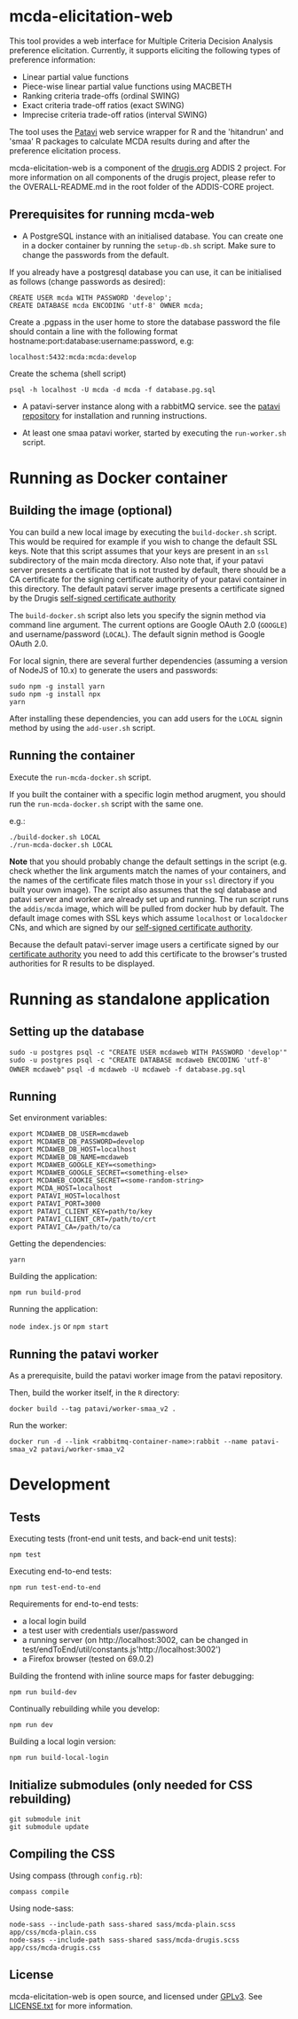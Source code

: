 mcda-elicitation-web
====================

This tool provides a web interface for Multiple Criteria Decision
Analysis preference elicitation. Currently, it supports eliciting the
following types of preference information:

- Linear partial value functions
- Piece-wise linear partial value functions using MACBETH
- Ranking criteria trade-offs (ordinal SWING)
- Exact criteria trade-off ratios (exact SWING)
- Imprecise criteria trade-off ratios (interval SWING)

The tool uses the [Patavi][patavi] web service wrapper for R and the
'hitandrun' and 'smaa' R packages to calculate MCDA results during and
after the preference elicitation process.

mcda-elicitation-web is a component of the [drugis.org][drugis] ADDIS 2
project. For more information on all components of the drugis project, please refer to the OVERALL-README.md in the root folder of the ADDIS-CORE project.

Prerequisites for running mcda-web
-----------------------------------

- A PostgreSQL instance with an initialised database. You can create one in a docker container by running the `setup-db.sh` script. Make sure to change the passwords from the default.

If you already have a postgresql database you can use, it can be initialised as follows (change passwords as desired):

    CREATE USER mcda WITH PASSWORD 'develop';
    CREATE DATABASE mcda ENCODING 'utf-8' OWNER mcda;

Create a .pgpass in the user home to store the database password
the file should contain a line with the following format hostname:port:database:username:password, e.g:

    localhost:5432:mcda:mcda:develop

Create the schema (shell script)

    psql -h localhost -U mcda -d mcda -f database.pg.sql

- A patavi-server instance along with a rabbitMQ service. see the [patavi repository](https://github.com/drugis/patavi) for installation and running instructions.

- At least one smaa patavi worker, started by executing the `run-worker.sh` script.

Running as Docker container
===========================

Building the image (optional)
-----------------------------

You can build a new local image by executing the `build-docker.sh` script. This would be required for example if you wish to change the default SSL keys. Note that this script assumes that your keys are present in an `ssl` subdirectory of the main mcda directory. Also note that, if your patavi server presents a certificate that is not trusted by default, there should be a CA certificate for the signing certificate authority of your patavi container in this directory. The default patavi server image presents a certificate signed by the Drugis [self-signed certificate authority](https://drugis.org/files/ca-crt.pem)

The `build-docker.sh` script also lets you specify the signin method via command line argument. The current options are Google OAuth 2.0 (`GOOGLE`) and username/password (`LOCAL`). The default signin method is Google OAuth 2.0.

For local signin, there are several further dependencies (assuming a version of NodeJS of 10.x) to generate the users and passwords:

    sudo npm -g install yarn
    sudo npm -g install npx
    yarn

After installing these dependencies, you can add users for the `LOCAL` signin method by using the `add-user.sh` script.

Running the container
---------------------

Execute the `run-mcda-docker.sh` script.

If you built the container with a specific login method arugment, you should run the `run-mcda-docker.sh` script with the same one.

e.g.:
```
./build-docker.sh LOCAL
./run-mcda-docker.sh LOCAL
```

**Note** that you should probably change the default settings in the script (e.g. check whether the link arguments match the names of your containers, and the names of the certificate files match those in your `ssl` directory if you built your own image). The script also assumes that the sql database and patavi server and worker are already set up and running. The run script runs the `addis/mcda` image, which will be pulled from docker hub by default. The default image comes with SSL keys which assume `localhost` or `localdocker` CNs, and which are signed by our [self-signed certificate authority](https://drugis.org/files/ca-crt.pem).

Because the default patavi-server image users a certificate signed by our [certificate authority](https://drugis.org/files/ca-crt.pem) you need to add this certificate to the browser's trusted authorities for R results to be displayed.

Running as standalone application
=================================

Setting up the database
-----------------------

`sudo -u postgres psql -c "CREATE USER mcdaweb WITH PASSWORD 'develop'"`
`sudo -u postgres psql -c "CREATE DATABASE mcdaweb ENCODING 'utf-8' OWNER mcdaweb"`
`psql -d mcdaweb -U mcdaweb -f database.pg.sql`

Running
-------

Set environment variables:

```
export MCDAWEB_DB_USER=mcdaweb
export MCDAWEB_DB_PASSWORD=develop
export MCDAWEB_DB_HOST=localhost
export MCDAWEB_DB_NAME=mcdaweb
export MCDAWEB_GOOGLE_KEY=<something>
export MCDAWEB_GOOGLE_SECRET=<something-else>
export MCDAWEB_COOKIE_SECRET=<some-random-string>
export MCDA_HOST=localhost
export PATAVI_HOST=localhost
export PATAVI_PORT=3000
export PATAVI_CLIENT_KEY=path/to/key
export PATAVI_CLIENT_CRT=/path/to/crt
export PATAVI_CA=/path/to/ca
```

Getting the dependencies:

    yarn

Building the application:

    npm run build-prod

Running the application:

`node index.js` or `npm start`

Running the patavi worker
-------------------------

As a prerequisite, build the patavi worker image from the patavi repository.

Then, build the worker itself, in the `R` directory:

    docker build --tag patavi/worker-smaa_v2 .

Run the worker:

    docker run -d --link <rabbitmq-container-name>:rabbit --name patavi-smaa_v2 patavi/worker-smaa_v2

Development
===========

Tests
-----

Executing tests (front-end unit tests, and back-end unit tests):

    npm test

Executing end-to-end tests:

    npm run test-end-to-end

Requirements for end-to-end tests:
 
 - a local login build
 - a test user with credentials user/password
 - a running server (on http://localhost:3002, can be changed in test/endToEnd/util/constants.js'http://localhost:3002')
 - a Firefox browser (tested on 69.0.2)

Building the frontend with inline source maps for faster debugging:

    npm run build-dev

Continually rebuilding while you develop:

    npm run dev

Building a local login version:

    npm run build-local-login


Initialize submodules (only needed for CSS rebuilding)
------------------------------------------------------

```
git submodule init
git submodule update
```

Compiling the CSS
-----------------

Using compass (through `config.rb`):

```
compass compile
```

Using node-sass:

```
node-sass --include-path sass-shared sass/mcda-plain.scss app/css/mcda-plain.css
node-sass --include-path sass-shared sass/mcda-drugis.scss app/css/mcda-drugis.css
```


License
-------

mcda-elicitation-web is open source, and licensed under [GPLv3][gpl-3].
See [LICENSE.txt](LICENSE.txt) for more information.

[patavi]: https://github.com/joelkuiper/patavi
[gpl-3]: http://gplv3.fsf.org/
[drugis]: http://drugis.org/

